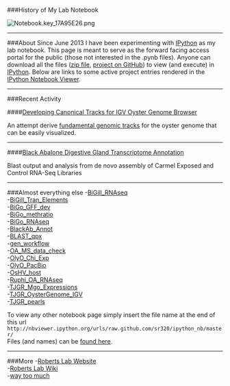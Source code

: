 ###History of My Lab Notebook


<img src="http://eagle.fish.washington.edu/cnidarian/skitch/Notebook.key_17A95E26.png" alt="Notebook.key_17A95E26.png"/>


---

###About
Since June 2013 I have been experimenting with [IPython](http://ipython.org/) as my lab notebook. This page is meant to serve as the forward facing access portal for the public (those not interested in the .pynb files). Anyone can download all the files ([zip file](https://github.com/sr320/ipython_nb/zipball/master), [project on GitHub](https://github.com/sr320/ipython_nb)) to view (and execute) in [IPython](http://ipython.org/). Below are links to some active project entries rendered in the [IPython Notebook Viewer](http://nbviewer.ipython.org/).

---

###Recent Activity

####[Developing Canonical Tracks for IGV Oyster Genome Browser](http://nbviewer.ipython.org/urls/raw.github.com/sr320/ipython_nb/master/TJGR_OysterGenome_IGV.ipynb)

An attempt derive [fundamental genomic tracks](http://nbviewer.ipython.org/urls/raw.github.com/sr320/ipython_nb/master/TJGR_OysterGenome_IGV.ipynb#qURL) for the oyster genome that can be easily visualized.   


---

####[Black Abalone Digestive Gland Transcriptome Annotation](http://nbviewer.ipython.org/urls/raw.github.com/sr320/ipython_nb/master/BlackAb_Annot.ipynb)   

Blast output and analysis from de novo assembly of Carmel Exposed and Control RNA-Seq Libraries


---   
###Almost everything else
 -[BiGill_RNAseq](http://nbviewer.ipython.org/urls/raw.github.com/sr320/ipython_nb/master/BiGill_RNAseq.ipynb)   
-[BiGill_Tran_Elements](http://nbviewer.ipython.org/urls/raw.github.com/sr320/ipython_nb/master/BiGill_Tran_Elements.ipynb)   
-[BiGo_GFF_dev](http://nbviewer.ipython.org/urls/raw.github.com/sr320/ipython_nb/master/BiGo_GFF_dev.ipynb)   
-[BiGo_methratio](http://nbviewer.ipython.org/urls/raw.github.com/sr320/ipython_nb/master/BiGo_methratio.ipynb)    
-[BiGo_RNAseq](http://nbviewer.ipython.org/urls/raw.github.com/sr320/ipython_nb/master/BiGo_RNAseq.ipynb)   
-[BlackAb_Annot](http://nbviewer.ipython.org/urls/raw.github.com/sr320/ipython_nb/master/BlackAb_Annot.ipynb)   
-[BLAST_qpx](http://nbviewer.ipython.org/urls/raw.github.com/sr320/ipython_nb/master/BLAST_qpx.ipynb)   
-[gen_workflow](http://nbviewer.ipython.org/urls/raw.github.com/sr320/ipython_nb/master/gen_workflows.ipynb)   
-[OA_MS_data_check](http://nbviewer.ipython.org/urls/raw.github.com/sr320/ipython_nb/master/OA_MS_data_check.ipynb)   
-[OlyO_Chi_Exp](http://nbviewer.ipython.org/urls/raw.github.com/sr320/ipython_nb/master/OlyO_Chi_Exp.ipynb)   
-[OlyO_PacBio](http://nbviewer.ipython.org/urls/raw.github.com/sr320/ipython_nb/master/OlyO_PacBio.ipynb)   
-[OsHV_host](http://nbviewer.ipython.org/urls/raw.github.com/sr320/ipython_nb/master/OsHV_host.ipynb)   
-[Ruphi_OA_RNAseq](http://nbviewer.ipython.org/urls/raw.github.com/sr320/ipython_nb/master/Ruphi_OA_RNAseq.ipynb)   
-[TJGR_Mgo_Expressions](http://nbviewer.ipython.org/urls/raw.github.com/sr320/ipython_nb/master/TJGR_Mgo_Expression.ipynb)   
-[TJGR_OysterGenome_IGV](http://nbviewer.ipython.org/urls/raw.github.com/sr320/ipython_nb/master/TJGR_OysterGenome_IGV.ipynb)  
-[TJGR_pearls](http://nbviewer.ipython.org/urls/raw.github.com/sr320/ipython_nb/master/TJGR_pearl.ipynb)

To view any other notebook page simply insert the file name at the end of this url `http://nbviewer.ipython.org/urls/raw.github.com/sr320/ipython_nb/master/`   
Files (and names) can be [found here](https://github.com/sr320/ipython_nb).

--- 
###More
-[Roberts Lab Website](http://faculty.washington.edu/sr320/)    
-[Roberts Lab Wiki](http://genefish.wikispaces.com/)   
-[way too much](http://faculty.washington.edu/sr320/?page_id=3577)   
